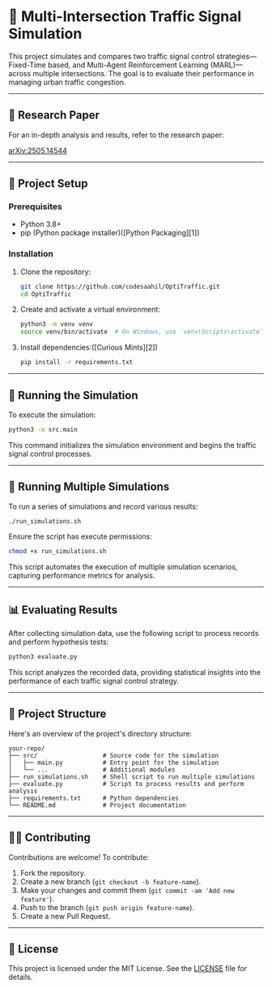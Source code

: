 # 🚦 Multi-Intersection Traffic Signal Simulation

This project simulates and compares two traffic signal control strategies— Fixed-Time based, and Multi-Agent Reinforcement Learning (MARL)—across multiple intersections. The goal is to evaluate their performance in managing urban traffic congestion.

---

## 📄 Research Paper

For an in-depth analysis and results, refer to the research paper:

[arXiv\:2505.14544](https://arxiv.org/abs/2505.14544)

---

## 🧪 Project Setup

### Prerequisites

* Python 3.8+
* pip (Python package installer)([Python Packaging][1])

### Installation

1. Clone the repository:

   ```bash
   git clone https://github.com/codesaahil/OptiTraffic.git
   cd OptiTraffic
   ```

2. Create and activate a virtual environment:

   ```bash
   python3 -m venv venv
   source venv/bin/activate  # On Windows, use `venv\Scripts\activate`
   ```

3. Install dependencies:([Curious Mints][2])

   ```bash
   pip install -r requirements.txt
   ```

---

## 🚀 Running the Simulation

To execute the simulation:

```bash
python3 -m src.main
```



This command initializes the simulation environment and begins the traffic signal control processes.

---

## 🧪 Running Multiple Simulations

To run a series of simulations and record various results:

```bash
./run_simulations.sh
```



Ensure the script has execute permissions:

```bash
chmod +x run_simulations.sh
```



This script automates the execution of multiple simulation scenarios, capturing performance metrics for analysis.

---

## 📊 Evaluating Results

After collecting simulation data, use the following script to process records and perform hypothesis tests:

```bash
python3 evaluate.py
```



This script analyzes the recorded data, providing statistical insights into the performance of each traffic signal control strategy.

---

## 🧩 Project Structure

Here's an overview of the project's directory structure:

```plaintext
your-repo/
├── src/                  # Source code for the simulation
│   ├── main.py           # Entry point for the simulation
│   └── ...               # Additional modules
├── run_simulations.sh    # Shell script to run multiple simulations
├── evaluate.py           # Script to process results and perform analysis
├── requirements.txt      # Python dependencies
└── README.md             # Project documentation
```



---

## 🧑‍💻 Contributing

Contributions are welcome! To contribute:

1. Fork the repository.
2. Create a new branch (`git checkout -b feature-name`).
3. Make your changes and commit them (`git commit -am 'Add new feature'`).
4. Push to the branch (`git push origin feature-name`).
5. Create a new Pull Request.

---

## 📄 License

This project is licensed under the MIT License. See the [LICENSE](LICENSE) file for details.

